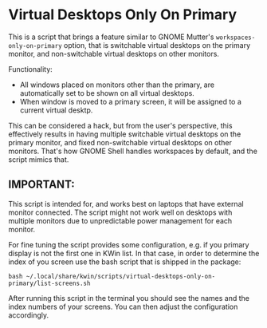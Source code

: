 # Virtual Desktops Only On Primary

This is a script that brings a feature similar to GNOME Mutter's `workspaces-only-on-primary` option, that is switchable virtual desktops on the primary monitor, and non-switchable virtual desktops on other monitors.

Functionality:
* All windows placed on monitors other than the primary, are automatically set to be shown on all virtual desktops.
* When window is moved to a primary screen, it will be assigned to a current virtual desktp.

This can be considered a hack, but from the user's perspective, this effectively results in having multiple switchable virtual desktops on the primary monitor, and fixed non-switchable virtual desktops on other monitors.
That's how GNOME Shell handles workspaces by default, and the script mimics that.

## IMPORTANT:
This script is intended for, and works best on laptops that have external monitor connected.
The script might not work well on desktops with multiple monitors due to unpredictable power management for each monitor.

For fine tuning the script provides some configuration, e.g. if you primary display is not the first one in KWin list.
In that case, in order to determine the index of you screen use the bash script that is shipped in the package:

`bash ~/.local/share/kwin/scripts/virtual-desktops-only-on-primary/list-screens.sh`

After running this script in the terminal you should see the names and the index numbers of your screens. You can then adjust the configuration accordingly.
